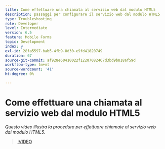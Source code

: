 ```yaml
---
title: Come effettuare una chiamata al servizio web dal modulo HTML5
description: passaggi per configurare il servizio web dal modulo HTML5
type: Troubleshooting
role: Developer
level: Intermediate
version: 6.5
feature: Mobile Forms
topic: Development
index: y
exl-id: 28fa5597-bab5-4fb9-8d30-e9fd41820749
duration: 67
source-git-commit: af928e60410022f12207082467d3bd9b818af59d
workflow-type: tm+mt
source-wordcount: '41'
ht-degree: 0%

---
```


# Come effettuare una chiamata al servizio web dal modulo HTML5

*Questo video illustra la procedura per effettuare chiamate al servizio web dal modulo HTML5.*

>[!VIDEO](https://video.tv.adobe.com/v/335505?quality=12&learn=on)
